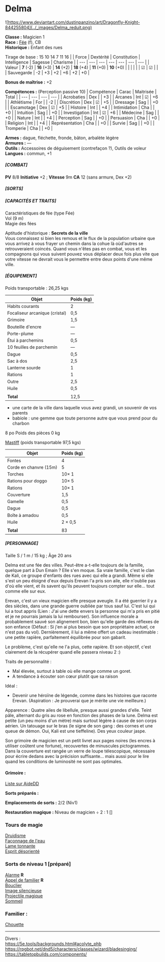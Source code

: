 # Delma

![https://www.deviantart.com/dustinpanzino/art/Dragonfly-Knight-844255804](../_images/Delma_reduit.png)  

**Classe :** Magicien 1  
**Race :** [Fée](http://dnd5e.wikidot.com/fairy) (f), CB  
**Historique :** Enfant des rues  

Tirage de base : 15 10 14 7 11 16
| | Force | Dextérité | Constitution | Intelligence | Sagesse | Charisme | 
| ---  | --- | --- | --- | --- | --- | --- | 
| Valeur | **7** (-2) | **16** (+3) | **14** (+2) | **18** (+4) | **11** (+0) |  **10** (+0) |
|  |  |   |   | ☑ | ☑ |   |
|  Sauvegarde | -2 | +3 | +2 | +6 | +2 | +0 |

**Bonus de maîtrise :** +2  

**Compétences :** (Perception passive 10)
| Compétence | Carac | Maitrisée | Total |
| --- | --- | --- | --- | 
| Acrobaties | Dex |  | +3 |
| Arcanes | Int | ☑ | +6 |
| Athlétisme | For |  | -2 |
| Discrétion | Dex | ☑ | +5 |
| Dressage | Sag |  | +0 |
| Escamotage | Dex | ☑ | +5 |
| Histoire | Int |  | +4 |
| Intimidation | Cha |  | +0 |
| Intuition | Sag |  | +0 |
| Investigation | Int | ☑ | +6 |
| Médecine | Sag |  | +0 |
| Nature | Int |  | +4 |
| Perception | Sag |  | +0 |
| Persuasion | Cha |  | +0 |
| Religion | Int |  | +4 |
| Représentation | Cha |  | +0 |
| Survie | Sag |  | +0 |
| Tromperie | Cha |  | +0 |

**Armes :** dague, fléchette, fronde, bâton, arbalète légère  
**Armures :** —  
**Outils :** Accessoires de déguisement (contrefaçon ?), Outils de voleur 
**Langues :** commun, +1  

##### [COMBAT]
**PV** 8/8
**Initiative** +2 ; **Vitesse** 9m
**CA** 12 (sans armure, Dex +2)

##### [SORTS]

##### [CAPACITÉS ET TRAITS]
Caractéristiques de fée (type Fée)  
Vol (9 m)  
Magie des fées   

Aptitude d'historique : **Secrets de la ville**  
Vous connaissez si bien les remous et le flux de la population urbaine que vous arrivez à vous frayer un chemin dans la cohue là oùd'autres se retrouveraient coincés. Quand vous n'êtes pas en combat, vous et les compagnons qui vous suivent pouvez vous déplacer deux fois plus vite que votre vitesse ne devrait vous le permettre entre deux points d'une même ville.

##### [ÉQUIPEMENT]

Poids transportable : 26,25 kgs  


| Objet | Poids (kg) | 
| --- | --- |  
| Habits courants | 2 |
| Focaliseur arcanique (cristal) | 0,5 |
| Grimoire | 1,5 |
| Bouteille d'encre | — | 
| Porte-plume | — | 
| Étui à parchemins | 0,5 |
| 10 feuilles de parchemin | — |
| Dague | 0,5 |
| Sac à dos | 2,5 |
| Lanterne sourde | 1 |
| Rations | 1 |
| Outre | 2,5 |
| Huile | 0,5 | 
| |  | 
| **Total** | 12,5 |

+ une carte de la ville dans laquelle vous avez grandi, un souvenir de vos parents  
+ babiole : une gemme que toute personne autre que vous prend pour du charbon  

8 po
Poids des pièces 0 kg 


[Mastiff](https://www.aidedd.org/dnd/monstres.php?vf=molosse) (poids transportable 97,5 kgs)  

| Objet | Poids (kg) | 
| --- | --- |  
| Fontes | 4 |
| Corde en chanvre (15m) | 5 |
| Torches | 10× 1|
| Rations pour doggo | 10× 5 |
| Rations | 10× 1 | 
| Couverture | 1,5 |
| Gamelle | 0,5 |
| Dague | 0,5 |
| Boîte à amadou | 0,5 |
| Huile | 2 × 0,5 | 
| |  | 
| **Total** | 83 |


##### [PERSONNAGE]
Taille S / 1 m / 15 kg ; Âge 20 ans  

Delma est une fée des villes. Peut-être a-t-elle toujours de la famille, quelque part à Dun Emain ? Elle s'en moque. Sa vraie famille, c'est le clan de Kali, ce groupe d'enfants des rues avec qui elle a grandi. Même si elle s'est un peu éloigné d'eux depuis Erevan l'a pris son aile, elle n'oublie pas d'où elle vient, et ils savent qu'ils peuvent toujours compter sur elle… tout comme elle sur eux.

Erevan, c'est un vieux magicien elfe presque aveugle. Il a été guerrier il y a des siècles, dans une grande guerre oubliée par tous sauf lui. C'est lui qui lui a tout appris (Lien : J'ai une dette envers la personne qui m'a pris en pitié et je ne pourrais jamais la lui rembourser). Son influence morale a probablement sauvé son alignement bon, bien qu'elle garde des réflexes de son enfance (Défaut : Si j'en ai plus besoin que son propriétaire actuel, ce n'est pas du vol). Dernièrement, il lui a même offert un cadeau inestimable : une petite rapière, parfaitement équilibrée pour son gabarit. 

Le problème, c'est qu'elle ne l'a plus, cette rapière. Et son objectif, c'est clairement de la récupérer quand elle passera niveau 2 :) 

Traits de personnalité : 
- Mal élevée, surtout à table où elle mange comme un goret.
- A tendance à écouter son cœur plutôt que sa raison

Idéal :
- Devenir une héroïne de légende, comme dans les histoires que raconte Erevan. (Aspiration : Je prouverai que je mérite une vie meilleure.)

Apparence :
Quatre ailes de libellule, presque aussi grandes d'elle. Teint pâle, alternant du gris au rose en fonction des phases de la lune.
Delma est petite (un peu moins d'un mètre) mais surtout légère à cause de son corps aérien. 
Un tatouage sur le bras (le signe de son gang : des cornes et une queue de démon. Oui, Kali est une tieffeline). Des yeux couleur jaspe.

Son grimoire de magicien est un petit livret aux pages noires (les encres à utiliser coûtent une fortune), recouvertes de minuscules pictogrammes. Dans la couverture est rangée un verre de loupe télescopique, nécessaire pour écrire dedans avec la précision suffisante… mais aussi pour le lire quand les conditions de luminosité ne sont pas optimales.


#### Grimoire :

[Liste sur AideDD](https://www.aidedd.org/dnd-filters/sorts.php)

**Sorts préparés :**

**Emplacements de sorts :** 2/2 (Niv1)

**Restauration magique :** Niveau de magicien ÷ 2 : 1 []

### Tours de magie

[Druidisme](https://www.aidedd.org/dnd/sorts.php?vf=druidisme)  
[Façonnage de l'eau](https://www.aidedd.org/dnd/sorts.php?vf=faconnage-de-l-eau)    
[Lame tonnante](https://www.aidedd.org/dnd/sorts.php?vf=lame-tonnante)  
[Esprit désorienté](https://www.aidedd.org/dnd/sorts.php?vf=esprit-desoriente) 

### Sorts de niveau 1 [préparé]

[Alarme](https://www.aidedd.org/dnd/sorts.php?vf=alarme) **R**  
[Appel de familier](https://www.aidedd.org/dnd/sorts.php?vf=appel-de-familier) **R**  
[Bouclier](https://www.aidedd.org/dnd/sorts.php?vf=bouclier)  
[Image silencieuse](https://www.aidedd.org/dnd/sorts.php?vf=image-silencieuse)  
[Projectile magique](https://www.aidedd.org/dnd/sorts.php?vf=projectile-magique)  
[Sommeil](https://www.aidedd.org/dnd/sorts.php?vf=sommeil)  


### Familier : 
[Chouette](https://www.aidedd.org/dnd/monstres.php?vf=chouette)


_____

Divers :  
https://5e.tools/backgrounds.html#acolyte_phb  
https://rpgbot.net/dnd5/characters/classes/wizard/bladesinging/  
https://tabletopbuilds.com/components/  